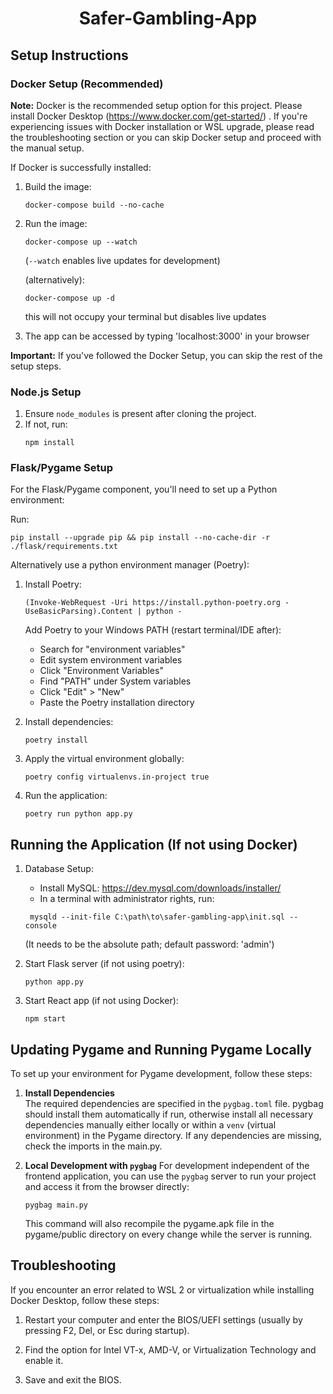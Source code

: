 # <center>Safer-Gambling-App</center>

## Setup Instructions



### Docker Setup (Recommended)
**Note:** Docker is the recommended setup option for this project. Please install Docker Desktop (https://www.docker.com/get-started/) . If you're experiencing issues with Docker installation or WSL upgrade, please read the troubleshooting section or you can skip Docker setup and proceed with the manual setup.

If Docker is successfully installed:
1. Build the image:
   ```
   docker-compose build --no-cache
   ```
2. Run the image:
   ```
   docker-compose up --watch
   ```
   (`--watch` enables live updates for development)

   (alternatively):
   ```
   docker-compose up -d
   ```
   this will not occupy your terminal but disables live updates
3. The app can be accessed by typing 'localhost:3000' in your browser

**Important:** If you've followed the Docker Setup, you can skip the rest of the setup steps.

### Node.js Setup
1. Ensure `node_modules` is present after cloning the project.
2. If not, run:
   ```
   npm install
   ```

### Flask/Pygame Setup
For the Flask/Pygame component, you'll need to set up a Python environment:

Run:

`pip install --upgrade pip && pip install --no-cache-dir -r ./flask/requirements.txt`

Alternatively use a python environment manager (Poetry):
1. Install Poetry:
   ```
   (Invoke-WebRequest -Uri https://install.python-poetry.org -UseBasicParsing).Content | python -
   ```
   Add Poetry to your Windows PATH (restart terminal/IDE after):
   - Search for "environment variables"
   - Edit system environment variables
   - Click "Environment Variables"
   - Find "PATH" under System variables
   - Click "Edit" > "New"
   - Paste the Poetry installation directory

2. Install dependencies:
   ```
   poetry install
   ```
3. Apply the virtual environment globally:
   ```
   poetry config virtualenvs.in-project true
   ```
4. Run the application:
   ```
   poetry run python app.py
   ``` 

## Running the Application (If not using Docker)

1. Database Setup:
   - Install MySQL: https://dev.mysql.com/downloads/installer/          
   - In a terminal with administrator rights, run: 
   ```
    mysqld --init-file C:\path\to\safer-gambling-app\init.sql --console
   ```
     (It needs to be the absolute path; default password: 'admin')

2. Start Flask server (if not using poetry):
   ```
   python app.py
   ```

3. Start React app (if not using Docker):
   ```
   npm start
   ```

 ## Updating Pygame and Running Pygame Locally

To set up your environment for Pygame development, follow these steps:

1. **Install Dependencies**  
   The required dependencies are specified in the `pygbag.toml` file. pygbag should install them automatically if run, otherwise
   install all necessary dependencies manually either locally or within a `venv` (virtual environment) in the Pygame directory. If any dependencies are missing, check the imports in the main.py.

2. **Local Development with `pygbag`**
   For development independent of the frontend application, you can use the `pygbag` server to run your project and access it from the browser directly:

   ```
   pygbag main.py
   ```

   This command will also recompile the pygame.apk file in the pygame/public directory on every change while the server is running.

## Troubleshooting

If you encounter an error related to WSL 2 or virtualization while installing Docker Desktop, follow these steps:

1. Restart your computer and enter the BIOS/UEFI settings (usually by pressing F2, Del, or Esc during startup).

2. Find the option for Intel VT-x, AMD-V, or Virtualization Technology and enable it.

3. Save and exit the BIOS.